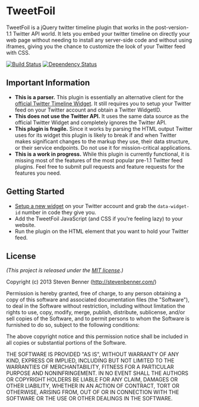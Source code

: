 # TweetFoil

TweetFoil is a jQuery twitter timeline plugin that works in the post-version-1.1 Twitter API world. It lets you embed your twitter timeline on directly your web page without needing to install any server-side code and without using iframes, giving you the chance to customize the look of your Twitter feed with CSS.

[![Build Status](https://travis-ci.org/stevenbenner/jquery-tweetfoil.png?branch=master)](https://travis-ci.org/stevenbenner/jquery-tweetfoil) [![Dependency Status](https://gemnasium.com/stevenbenner/jquery-tweetfoil.png)](https://gemnasium.com/stevenbenner/jquery-tweetfoil)

## Important Information

* **This is a parser.** This plugin is essentially an alternative client for the [official Twitter Timeline Widget](https://dev.twitter.com/docs/embedded-timelines). It still requires you to setup your Twitter feed on your Twitter account and obtain a Twitter WidgetID.
* **This does not use the Twitter API.** It uses the same data source as the official Twitter Widget and completely ignores the Twitter API.
* **This plugin is fragile.** Since it works by parsing the HTML output Twitter uses for its widget this plugin is likely to break if and when Twitter makes significant changes to the markup they use, their data structure, or their service endpoints. Do not use it for mission-critical applications.
* **This is a work in progress.** While this plugin is currently functional, it is missing most of the features of the most popular pre-1.1 Twitter feed plugins. Feel free to submit pull requests and feature requests for the features you need.

## Getting Started

* [Setup a new widget](https://twitter.com/settings/widgets) on your Twitter account and grab the `data-widget-id` number in code they give you.
* Add the TweetFoil JavaScript (and CSS if you're feeling lazy) to your website.
* Run the plugin on the HTML element that you want to hold your Twitter feed.

## License

*(This project is released under the [MIT license](https://raw.github.com/stevenbenner/jquery-tweetfoil/master/LICENSE.txt).)*

Copyright (c) 2013 Steven Benner (http://stevenbenner.com/)

Permission is hereby granted, free of charge, to any person obtaining a copy of this software and associated documentation files (the "Software"), to deal in the Software without restriction, including without limitation the rights to use, copy, modify, merge, publish, distribute, sublicense, and/or sell copies of the Software, and to permit persons to whom the Software is furnished to do so, subject to the following conditions:

The above copyright notice and this permission notice shall be included in all copies or substantial portions of the Software.

THE SOFTWARE IS PROVIDED "AS IS", WITHOUT WARRANTY OF ANY KIND, EXPRESS OR IMPLIED, INCLUDING BUT NOT LIMITED TO THE WARRANTIES OF MERCHANTABILITY, FITNESS FOR A PARTICULAR PURPOSE AND NONINFRINGEMENT. IN NO EVENT SHALL THE AUTHORS OR COPYRIGHT HOLDERS BE LIABLE FOR ANY CLAIM, DAMAGES OR OTHER LIABILITY, WHETHER IN AN ACTION OF CONTRACT, TORT OR OTHERWISE, ARISING FROM, OUT OF OR IN CONNECTION WITH THE SOFTWARE OR THE USE OR OTHER DEALINGS IN THE SOFTWARE.
